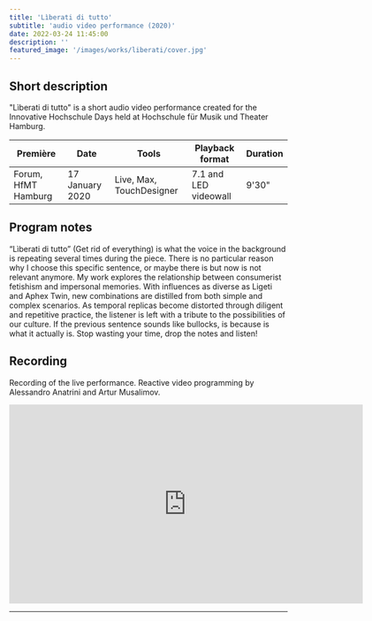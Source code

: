 ```yaml
---
title: 'Lìberati di tutto'
subtitle: 'audio video performance (2020)'
date: 2022-03-24 11:45:00
description: ''
featured_image: '/images/works/liberati/cover.jpg'
---
```




## Short description

"Lìberati di tutto" is a short audio video performance created for the Innovative Hochschule Days held at Hochschule für Musik und Theater Hamburg. 


| Première              | Date              | Tools                      | Playback format         | Duration   |
|-----------------------|-------------------|----------------------------|-------------------------|------------|
| Forum, HfMT Hamburg   | 17 January 2020   | Live, Max, TouchDesigner   | 7.1 and LED videowall   | 9'30"      |



## Program notes

“Lìberati di tutto” (Get rid of everything) is what the voice in the background is repeating several times during the piece. There is no particular reason why I choose this specific sentence, or maybe there is but now is not relevant anymore.
My work explores the relationship between consumerist fetishism and impersonal memories. With influences as diverse as Ligeti and Aphex Twin, new combinations are distilled from both simple and complex scenarios. As temporal replicas become distorted through diligent and repetitive practice, the listener is left with a tribute to the possibilities of our culture.
If the previous sentence sounds like bullocks, is because is what it actually is. 
Stop wasting your time, drop the notes and listen!


## Recording

Recording of the live performance. Reactive video programming by Alessandro Anatrini and Artur Musalimov. 

<iframe src="https://player.vimeo.com/video/690666982" width="640" height="360" frameborder="0" allowfullscreen></iframe>


---